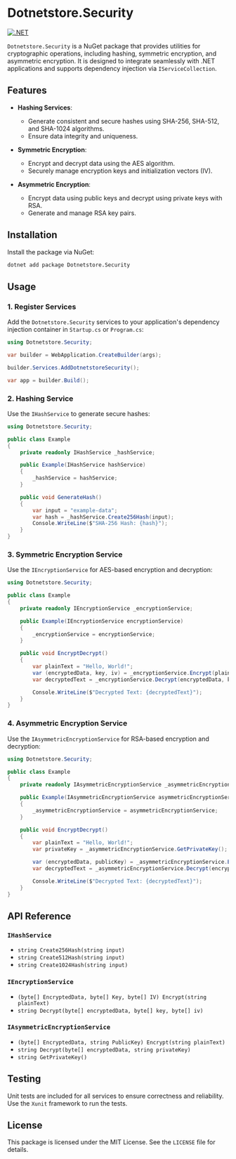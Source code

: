 # Dotnetstore.Security
[![.NET](https://github.com/Dotnetstore/Security/actions/workflows/dotnet.yml/badge.svg)](https://github.com/Dotnetstore/Security/actions/workflows/dotnet.yml)


`Dotnetstore.Security` is a NuGet package that provides utilities for cryptographic operations, including hashing, symmetric encryption, and asymmetric encryption. It is designed to integrate seamlessly with .NET applications and supports dependency injection via `IServiceCollection`.

## Features

- **Hashing Services**:
    - Generate consistent and secure hashes using SHA-256, SHA-512, and SHA-1024 algorithms.
    - Ensure data integrity and uniqueness.

- **Symmetric Encryption**:
    - Encrypt and decrypt data using the AES algorithm.
    - Securely manage encryption keys and initialization vectors (IV).

- **Asymmetric Encryption**:
    - Encrypt data using public keys and decrypt using private keys with RSA.
    - Generate and manage RSA key pairs.

## Installation

Install the package via NuGet:

```bash
dotnet add package Dotnetstore.Security
```

## Usage

### 1. Register Services

Add the `Dotnetstore.Security` services to your application's dependency injection container in `Startup.cs` or `Program.cs`:

```csharp
using Dotnetstore.Security;

var builder = WebApplication.CreateBuilder(args);

builder.Services.AddDotnetstoreSecurity();

var app = builder.Build();
```

### 2. Hashing Service

Use the `IHashService` to generate secure hashes:

```csharp
using Dotnetstore.Security;

public class Example
{
    private readonly IHashService _hashService;

    public Example(IHashService hashService)
    {
        _hashService = hashService;
    }

    public void GenerateHash()
    {
        var input = "example-data";
        var hash = _hashService.Create256Hash(input);
        Console.WriteLine($"SHA-256 Hash: {hash}");
    }
}
```

### 3. Symmetric Encryption Service

Use the `IEncryptionService` for AES-based encryption and decryption:

```csharp
using Dotnetstore.Security;

public class Example
{
    private readonly IEncryptionService _encryptionService;

    public Example(IEncryptionService encryptionService)
    {
        _encryptionService = encryptionService;
    }

    public void EncryptDecrypt()
    {
        var plainText = "Hello, World!";
        var (encryptedData, key, iv) = _encryptionService.Encrypt(plainText);
        var decryptedText = _encryptionService.Decrypt(encryptedData, key, iv);

        Console.WriteLine($"Decrypted Text: {decryptedText}");
    }
}
```

### 4. Asymmetric Encryption Service

Use the `IAsymmetricEncryptionService` for RSA-based encryption and decryption:

```csharp
using Dotnetstore.Security;

public class Example
{
    private readonly IAsymmetricEncryptionService _asymmetricEncryptionService;

    public Example(IAsymmetricEncryptionService asymmetricEncryptionService)
    {
        _asymmetricEncryptionService = asymmetricEncryptionService;
    }

    public void EncryptDecrypt()
    {
        var plainText = "Hello, World!";
        var privateKey = _asymmetricEncryptionService.GetPrivateKey();

        var (encryptedData, publicKey) = _asymmetricEncryptionService.Encrypt(plainText);
        var decryptedText = _asymmetricEncryptionService.Decrypt(encryptedData, privateKey);

        Console.WriteLine($"Decrypted Text: {decryptedText}");
    }
}
```

## API Reference

### `IHashService`

- `string Create256Hash(string input)`
- `string Create512Hash(string input)`
- `string Create1024Hash(string input)`

### `IEncryptionService`

- `(byte[] EncryptedData, byte[] Key, byte[] IV) Encrypt(string plainText)`
- `string Decrypt(byte[] encryptedData, byte[] key, byte[] iv)`

### `IAsymmetricEncryptionService`

- `(byte[] EncryptedData, string PublicKey) Encrypt(string plainText)`
- `string Decrypt(byte[] encryptedData, string privateKey)`
- `string GetPrivateKey()`

## Testing

Unit tests are included for all services to ensure correctness and reliability. Use the `Xunit` framework to run the tests.

## License

This package is licensed under the MIT License. See the `LICENSE` file for details.
